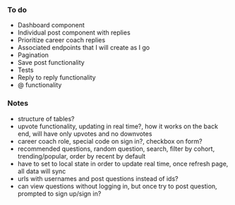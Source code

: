 ### To do
- Dashboard component
- Individual post component with replies
- Prioritize career coach replies
- Associated endpoints that I will create as I go
- Pagination
- Save post functionality
- Tests
- Reply to reply functionality
- @ functionality

### Notes
- structure of tables?
- upvote functionality, updating in real time?, how it works on the back end, will have only upvotes and no downvotes
- career coach role, special code on sign in?, checkbox on form?
- recommended questions, random question, search, filter by cohort, trending/popular, order by recent by default
- have to set to local state in order to update real time, once refresh page, all data will sync
- urls with usernames and post questions instead of ids?
- can view questions without logging in, but once try to post question, prompted to sign up/sign in?